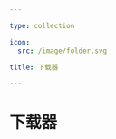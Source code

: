```yaml
---

type: collection

icon:
  src: /image/folder.svg

title: 下载器

---
```


# 下载器

<ShowBreadcrumb />

<ShowResources />
